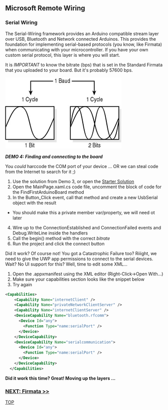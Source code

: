 ## Microsoft Remote Wiring

### Serial Wiring

The Serial-Wiring framework provides an Arduino compatible stream layer over USB, Bluetooth and Network connected Arduinos.
This provides the foundation for implementing serial-based protocols (you know, like Firmata) when communicating with your
microcontroller.  If you have your own custom serial protocol, this layer is where you will start.

It is *IMPORTANT* to know the bitrate (bps) that is set in the Standard Firmata that you uploaded to your board.  But it's probably 57600 bps.

![baud != bitrate](assets/baudrate.jpg)

_**DEMO 4: Finding and connecting to the board**_

You _could_ harccode the COM port of your device ... OR we can steal code from the Internet to search for it ;)

1. Use the solution from Demo 3, or open the [Starter Solution](https://github.com/JAgostoni/pgh-dot-net-remote-wiring/tree/wip/Demo4/Starter/)
2. Open the MainPage.xaml.cs code file, uncomment the block of code for the FindFirstArduinoBoard method
3. In the Button_Click event, call that method and create a new UsbSerial object with the result
  - You should make this a private member var/property, we will need ot later
4. Wire up to the ConnectionEstablished and ConnectionFailed events and Debug.WriteLine inside the handlers
5. Call the begin() method with the correct _bitrate_
6. Run the project and click the connect button

Did it work?  Of course not! You got a Catastrophic Failure too? Riiight, we need to give the UWP app permissions to connect
to the serial devices.  Wait? No UI support for this? Well, time to edit some XML...

1. Open the .appxmanifest using the XML editor (Right-Click->Open With...)
2. Make sure your capabilities section looks like the snippet below
3. Try again

```xml
<Capabilities>
    <Capability Name="internetClient" />
    <Capability Name="privateNetworkClientServer" />
    <Capability Name="internetClientServer" />
    <DeviceCapability Name="bluetooth.rfcomm">
      <Device Id="any">
        <Function Type="name:serialPort" />
      </Device>
    </DeviceCapability>
    <DeviceCapability Name="serialcommunication">
      <Device Id="any">
        <Function Type="name:serialPort" />
      </Device>
    </DeviceCapability>
  </Capabilities>
```

**Did it work this time? Great! Moving up the layers ...**


### [NEXT: Firmata >>](msiotwiring_3.md)

[TOP](README.md)